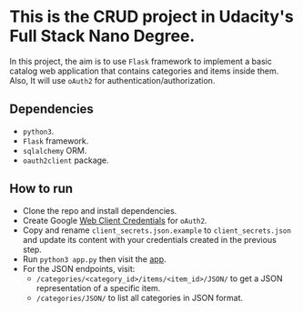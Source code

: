 # This is the CRUD project in Udacity's Full Stack Nano Degree.
In this project, the aim is to use `Flask` framework to implement a basic catalog web application that contains categories and items inside them.
Also, It will use `oAuth2` for authentication/authorization.

## Dependencies
* `python3`.
* `Flask` framework.
* `sqlalchemy` ORM.
* `oauth2client` package.

## How to run

* Clone the repo and install dependencies.
* Create Google [Web Client Credentials](https://console.developers.google.com/apis/credentials) for `oAuth2`.
* Copy and rename `client_secrets.json.example` to `client_secrets.json` and update its content with your credentials created in the previous step.
* Run `python3 app.py` then visit the [app](http://localhost:5000/).
* For the JSON endpoints, visit:
    * `/categories/<category_id>/items/<item_id>/JSON/` to get a JSON representation of a specific item.
    * `/categories/JSON/` to list all categories in JSON format.
